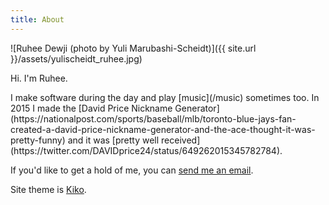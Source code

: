 ```yaml
---
title: About
---
```


![Ruhee Dewji (photo by Yuli Marubashi-Scheidt)]({{ site.url }}/assets/yulischeidt_ruhee.jpg)

<p class="lead">Hi. I'm Ruhee.</p>
I make software during the day and play [music](/music) sometimes too. In 2015 I made the [David Price Nickname Generator](https://nationalpost.com/sports/baseball/mlb/toronto-blue-jays-fan-created-a-david-price-nickname-generator-and-the-ace-thought-it-was-pretty-funny) and it was [pretty well received](https://twitter.com/DAVIDprice24/status/649262015345782784).

If you'd like to get a hold of me, you can [send me an email](mailto:ruhee.dewji@gmail.com).

Site theme is [Kiko](https://github.com/gfjaru/Kiko).
